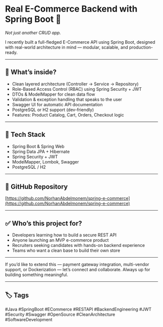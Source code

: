 # Real E-Commerce Backend with Spring Boot 🚀

_Not just another CRUD app._

I recently built a full-fledged E-Commerce API using Spring Boot, designed with real-world architecture in mind — modular, scalable, and production-ready.

---

## 🧠 What’s inside?

- Clean layered architecture (Controller → Service → Repository)  
- Role-Based Access Control (RBAC) using Spring Security + JWT  
- DTOs & ModelMapper for clean data flow  
- Validation & exception handling that speaks to the user  
- Swagger UI for automatic API documentation  
- PostgreSQL or H2 support (dev-friendly)  
- Features: Product Catalog, Cart, Orders, Checkout logic  

---

## 🔧 Tech Stack

- Spring Boot & Spring Web  
- Spring Data JPA + Hibernate  
- Spring Security + JWT  
- ModelMapper, Lombok, Swagger  
- PostgreSQL / H2  

---

## 📂 GitHub Repository

[https://github.com/NorhanAbdelmonem/spring-e-commerce](https://github.com/NorhanAbdelmonem/spring-e-commerce)

---

## ✅ Who’s this project for?

- Developers learning how to build a secure REST API  
- Anyone launching an MVP e-commerce product  
- Recruiters seeking candidates with hands-on backend experience  
- Teams who want a clean base to build their own store  

---

If you’d like to extend this — payment gateway integration, multi-vendor support, or Dockerization — let’s connect and collaborate. Always up for building something meaningful.

---

## 🏷️ Tags

#Java #SpringBoot #ECommerce #RESTAPI #BackendEngineering #JWT #Security #Swagger #OpenSource #CleanArchitecture #SoftwareDevelopment
